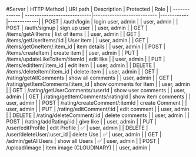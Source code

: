 #Server
|  HTTP Method  |    URI path  		 		  |    Description             |  Protected |  Role       |
| ------------- | ----------------------------|--------------------------- |------------|-------------|
|     POST		| /auth/login                 | login user, admin	       |	        | user, admin |
|     POST		| /auth/signup                | sign up user	           |	        | user, admin |
|     GET		| /items/getAllItems  		  | list of items    	       |	        | user, admin |
|     GET		| /items/getUserItems/:id  	  | User item   	           |	        | user, admin |
|     GET		| /items/getOneItem/:item_id  | item details 	           |	        | user, admin |
|     POST		| /items/createItem           | create item  	           |	        | user, admin |
|     PUT		| /items/updateLikeToItem/:itemId     | edit like 	       |	        | user, admin |
|     PUT		| /items/editItem/:item_id    | edit item  	               |	        | user, admin |
|     DELETE	| /items/deleteItem/:item_id  | delete item      	       |	        | user, admin |
|     GET	    | /rating/getAllComments      | show all comments  	       |	        | user, admin |
|     GET	    | /rating/getItemComments/:item_id | show comments for Item   |	        | user, admin |
|     GET	    | /rating/getUserComments/:userId | show user comments     |	        | user, admin |
|     GET	    | /rating/getItemComments/:ratingId | show item comments   |	        | user, admin |
|     POST	    | /rating/createComment/:itemId | create Comment           |	        | user, admin |
|     PUT	    | /rating/editComment/:id | edit comment                   |	        | user, admin |
|     DELETE    | /rating/deleteComment/:id | delete comments              |	        | user, admin |
|     POST	    | /rating/addRating/:id    | give like                     |	        | user, admin |
|     PUT	    | /user/editProfile    | edit Profile                      |	 :white_check_mark:       | user, admin |
|     DELETE    | /user/deleteUser/:user_id    | delete Use                |	 :white_check_mark:       | user, admin |
|     GET	    | /admin/getAllUsers    | show all Users                   |	 :white_check_mark:       | user, admin |
|     POST	    | /upload/image    | item image (CLOUDINARY)               |	        | user, admin |

